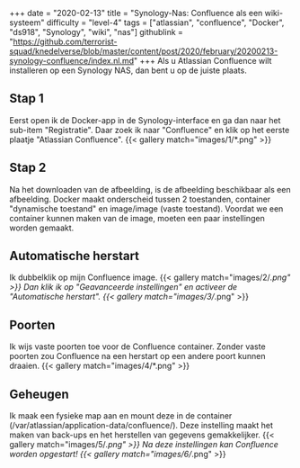 +++
date = "2020-02-13"
title = "Synology-Nas: Confluence als een wiki-systeem"
difficulty = "level-4"
tags = ["atlassian", "confluence", "Docker", "ds918", "Synology", "wiki", "nas"]
githublink = "https://github.com/terrorist-squad/knedelverse/blob/master/content/post/2020/february/20200213-synology-confluence/index.nl.md"
+++
Als u Atlassian Confluence wilt installeren op een Synology NAS, dan bent u op de juiste plaats.
## Stap 1
Eerst open ik de Docker-app in de Synology-interface en ga dan naar het sub-item "Registratie". Daar zoek ik naar "Confluence" en klik op het eerste plaatje "Atlassian Confluence".
{{< gallery match="images/1/*.png" >}}

## Stap 2
Na het downloaden van de afbeelding, is de afbeelding beschikbaar als een afbeelding. Docker maakt onderscheid tussen 2 toestanden, container "dynamische toestand" en image/image (vaste toestand). Voordat we een container kunnen maken van de image, moeten een paar instellingen worden gemaakt.
## Automatische herstart
Ik dubbelklik op mijn Confluence image.
{{< gallery match="images/2/*.png" >}}
Dan klik ik op "Geavanceerde instellingen" en activeer de "Automatische herstart".
{{< gallery match="images/3/*.png" >}}

## Poorten
Ik wijs vaste poorten toe voor de Confluence container. Zonder vaste poorten zou Confluence na een herstart op een andere poort kunnen draaien.
{{< gallery match="images/4/*.png" >}}

## Geheugen
Ik maak een fysieke map aan en mount deze in de container (/var/atlassian/application-data/confluence/). Deze instelling maakt het maken van back-ups en het herstellen van gegevens gemakkelijker.
{{< gallery match="images/5/*.png" >}}
Na deze instellingen kan Confluence worden opgestart!
{{< gallery match="images/6/*.png" >}}